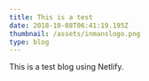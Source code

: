 ```yaml
---
title: This is a test
date: 2018-10-08T06:41:19.195Z
thumbnail: /assets/inmanslogo.png
type: blog
---
```

This is a test blog using Netlify.
